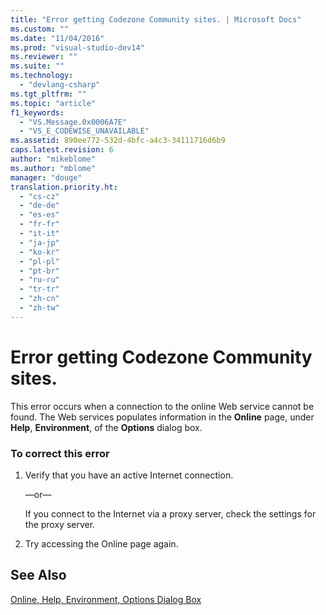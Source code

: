 ```yaml
---
title: "Error getting Codezone Community sites. | Microsoft Docs"
ms.custom: ""
ms.date: "11/04/2016"
ms.prod: "visual-studio-dev14"
ms.reviewer: ""
ms.suite: ""
ms.technology: 
  - "devlang-csharp"
ms.tgt_pltfrm: ""
ms.topic: "article"
f1_keywords: 
  - "VS.Message.0x0006A7E"
  - "VS_E_CODEWISE_UNAVAILABLE"
ms.assetid: 890ee772-532d-4bfc-a4c3-34111716d6b9
caps.latest.revision: 6
author: "mikeblome"
ms.author: "mblome"
manager: "douge"
translation.priority.ht: 
  - "cs-cz"
  - "de-de"
  - "es-es"
  - "fr-fr"
  - "it-it"
  - "ja-jp"
  - "ko-kr"
  - "pl-pl"
  - "pt-br"
  - "ru-ru"
  - "tr-tr"
  - "zh-cn"
  - "zh-tw"
---
```

# Error getting Codezone Community sites.
This error occurs when a connection to the online Web service cannot be found. The Web services populates information in the **Online** page, under **Help**, **Environment**, of the **Options** dialog box.  
  
### To correct this error  
  
1.  Verify that you have an active Internet connection.  
  
     —or—  
  
     If you connect to the Internet via a proxy server, check the settings for the proxy server.  
  
2.  Try accessing the Online page again.  
  
## See Also  
 [Online, Help, Environment, Options Dialog Box](http://msdn.microsoft.com/en-us/f02bd51c-37df-4f3f-9ad2-292ab4250c0a)